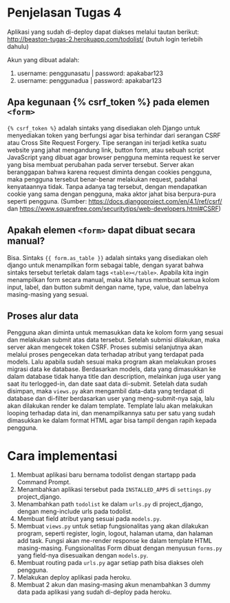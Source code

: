 # Penjelasan Tugas 4

Aplikasi yang sudah di-deploy dapat diakses melalui tautan berikut:
http://beaston-tugas-2.herokuapp.com/todolist/ (butuh login terlebih dahulu)

Akun yang dibuat adalah:
1. username: penggunasatu | password: apakabar123
2. username: penggunadua | password: apakabar123

## Apa kegunaan {% csrf_token %} pada elemen `<form>`

`{% csrf_token %}` adalah sintaks yang disediakan oleh Django untuk menyediakan token yang berfungsi agar bisa terhindar dari serangan CSRF atau Cross Site Request Forgery. Tipe serangan ini terjadi ketika suatu website yang jahat mengandung link, button form, atau sebuah script JavaScript yang dibuat agar browser pengguna meminta request ke server yang bisa membuat perubahan pada server tersebut. Server akan beranggapan bahwa karena request diminta dengan cookies pengguna, maka pengguna tersebut benar-benar melakukan request, padahal kenyataannya tidak. Tanpa adanya tag tersebut, dengan mendapatkan cookie yang sama dengan pengguna, maka aktor jahat bisa berpura-pura seperti pengguna. (Sumber: https://docs.djangoproject.com/en/4.1/ref/csrf/ dan https://www.squarefree.com/securitytips/web-developers.html#CSRF)

## Apakah elemen `<form>` dapat dibuat secara manual?
Bisa. Sintaks `{{ form.as_table }}` adalah sintaks yang disediakan oleh django untuk menampilkan form sebagai table, dengan syarat bahwa sintaks tersebut terletak dalam tags `<table></table>`. Apabila kita ingin menampilkan form secara manual, maka kita harus membuat semua kolom input, label, dan button submit dengan name, type, value, dan labelnya masing-masing yang sesuai. 

## Proses alur data
Pengguna akan diminta untuk memasukkan data ke kolom form yang sesuai dan melakukan submit atas data tersebut. Setelah submisi dilakukan, maka server akan mengecek token CSRF. Proses submisi selanjutnya akan melalui proses pengecekan data terhadap atribut yang terdapat pada models. Lalu apabila sudah sesuai maka program akan melakukan proses migrasi data ke database. Berdasarkan models, data yang dimasukkan ke dalam database tidak hanya title dan description, melainkan juga user yang saat itu terlogged-in, dan date saat data di-submit. Setelah data sudah disimpan, maka `views.py` akan mengambil data-data yang terdapat di database dan di-filter berdasarkan user yang meng-submit-nya saja, lalu akan dilakukan render ke dalam template. Template lalu akan melakukan looping terhadap data ini, dan menampilkannya satu per satu yang sudah dimasukkan ke dalam format HTML agar bisa tampil dengan rapih kepada pengguna.

# Cara implementasi
1. Membuat aplikasi baru bernama todolist dengan startapp pada Command Prompt.
2. Menambahkan aplikasi tersebut pada `INSTALLED_APPS` di `settings.py` project_django.
2. Menambahkan path `todolist` ke dalam `urls.py` di project_django, dengan meng-include urls pada todolist.
3. Membuat field atribut yang sesuai pada `models.py`.
4. Membuat `views.py` untuk setiap fungsionalitas yang akan dilakukan program, seperti register, login, logout, halaman utama, dan halaman add task. Fungsi akan me-render response ke dalam template HTML masing-masing. Fungsionalitas Form dibuat dengan menyusun `forms.py` yang field-nya disesuaikan dengan `models.py`.
5. Membuat routing pada `urls.py` agar setiap path bisa diakses oleh pengguna.
6. Melakukan deploy aplikasi pada heroku.
7. Membuat 2 akun dan masing-masing akun menambahkan 3 dummy data pada aplikasi yang sudah di-deploy pada heroku.

